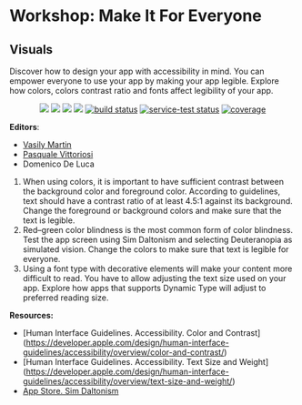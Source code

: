 # Workshop: Make It For Everyone
## Visuals

Discover how to design your app with accessibility in mind. You can empower everyone to use your app by making your app legible. Explore how colors, colors contrast ratio and fonts affect legibility of your app.


<p align="center">
    <a href="#" alt="Version">
        <img src="https://img.shields.io/static/v1?label=Version&message=1.0.0&color=brightgreen" /></a>
    <a href="#" alt="Xcode Version">
        <img src="https://img.shields.io/static/v1?label=XCode%20Version&message=13.0&color=brightgreen&logo=xcode" /></a>
    <a href="#" alt="Swift Version">
        <img src="https://img.shields.io/static/v1?label=Swift%20Version&message=5.5&color=brightgreen&logo=swift" /></a>
    <a href="#" alt="Dependencies">
        <img src="https://img.shields.io/static/v1?label=Depenencies&message=none&color=brightgreen" /></a>
    <a href="#" alt="Designed for">
        <img src="https://img.shields.io/static/v1?label=Designed%20for&message=iPhone%2013&color=brightgreen" alt="build status"></a>
    <a href="#" alt="Built for">
        <img src="https://img.shields.io/static/v1?label=Built%20for&message=iOS%2015.0&color=brightgreen"
            alt="service-test status"></a>
    <a href="#" alt="Frameworks used">
        <img src="https://img.shields.io/static/v1?label=Frameworks%20used&message=SwiftUI&color=brightgreen&logo=swift"
            alt="coverage"></a>
</p>

**Editors**: 

* [Vasily Martin](https://github.com/vmartindev)
* [Pasquale Vittoriosi](https://github.com/PasqualeVittoriosi)
* Domenico De Luca


1. When using colors, it is important to have sufficient contrast between the background color and foreground color. According to guidelines, text should have a contrast ratio of at least 4.5:1 against its background. Change the foreground or background colors and make sure that the text is legible.
2. Red–green color blindness is the most common form of color blindness. Test the app screen using Sim Daltonism and selecting Deuteranopia as simulated vision. Change the colors to make sure that text is legible for everyone.
3. Using a font type with decorative elements will make your content more difficult to read. You have to allow adjusting the text size used on your app. Explore how apps that supports Dynamic Type will adjust to preferred reading size.


**Resources:**

- [Human Interface Guidelines. Accessibility. Color and Contrast] (https://developer.apple.com/design/human-interface-guidelines/accessibility/overview/color-and-contrast/)
- [Human Interface Guidelines. Accessibility. Text Size and Weight] (https://developer.apple.com/design/human-interface-guidelines/accessibility/overview/text-size-and-weight/)
- [App Store. Sim Daltonism](https://apps.apple.com/us/app/sim-daltonism/id1050503579)
